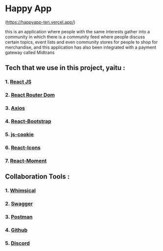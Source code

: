 # Happy App
(https://happyapp-ten.vercel.app/)

this is an application where people with the same interests gather into a community in which there is a community feed where people discuss certain topics, event lists and even community stores for people to shop for merchandise, and this application has also been integrated with a payment gateway called Midtrans
## Tech that we use in this project, yaitu :

### 1. [React JS](https://reactjs.org/docs/create-a-new-react-app.html)
### 2. [React Router Dom](https://www.npmjs.com/package/react-router-dom)
### 3. [Axios](https://www.npmjs.com/package/axios)
### 4. [React-Bootstrap](https://reactjs.org/)
### 5. [js-cookie](https://www.npmjs.com/package/js-cookie)
### 6. [React-Icons](https://react-icons.github.io/react-icons/)
### 7. [React-Moment](https://www.npmjs.com/package/react-moment)

## Collaboration Tools :

### 1. [Whimsical](https://whimsical.com/)
### 2. [Swagger](https://swagger.io/)
### 3. [Postman](https://www.postman.com/)
### 4. [Github](https://github.com/)
### 5. [Discord](https://discord.com/)
